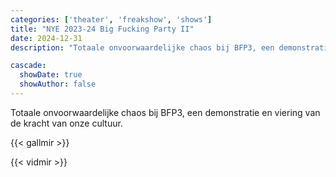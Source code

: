 ```yaml
---
categories: ['theater', 'freakshow', 'shows']
title: "NYE 2023-24 Big Fucking Party II"
date: 2024-12-31
description: "Totaale onvoorwaardelijke chaos bij BFP3, een demonstratie en viering van de kracht van onze cultuur."

cascade:
  showDate: true
  showAuthor: false
---
```


Totaale onvoorwaardelijke chaos bij BFP3, een demonstratie en viering van de kracht van onze cultuur.

{{< gallmir >}}

{{< vidmir >}}

